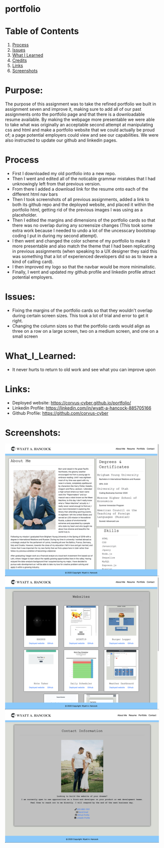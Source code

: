 # portfolio

# Table of Contents 
1. [Process](#Process)
2. [Issues](#Issues)
3. [What I Learned](#What_I_Learned)
4. [Credits](#Credits)
5. [Links](#Links)
6. [Screenshots](#Screenshots)

# Purpose: 
The purpose of this assignment was to take the refined portfolio we built in assignment seven and improve it, making sure to add all of our past assignments onto the portfolio page and that there is a downloadable resume available. By making the webpage more presentable we were able to take what was originally an acceptable second attempt at manipulating css and html and make a portfolio website that we could actually be proud of; a page potential employers could view and see our capabilities. We were also instructed to update our github and linkedin pages. 

# Process 
* First I downloaded my old portfolio into a new repo.
* Then I went and edited all of the noticable grammar mistakes that I had unknowingly left from that previous version. 
* From there I added a download link for the resume onto each of the different html nav bars
* Then I took screenshots of all previous assignments, added a link to both its github repo and the deployed website, and placed it within the portfolio html, getting rid of the previous images I was using as a placeholder. 
* Then I edited the margins and dimensions of the portfolio cards so that there was no overlap during any screensize changes (This took some extra work because I needed to undo a lot of the uncesscary bootstrap coding I put in during my second attempt). 
* I then went and changed the color scheme of my portfolio to make it more presentable and also match the theme that I had been replicating in previous assignments (when speaking to a UX designer they said this was something that a lot of experienced developers did so as to leave a kind of calling card).
* I then improved my logo so that the navbar would be more minimalistic.  
* Finally, I went and updated my github profile and linkedin profile attract potential employers. 

# Issues:
* Fixing the margins of the portfolio cards so that they wouldn't overlap during certain screen sizes. This took a lot of trial and error to get it right.
* Changing the column sizes so that the portfolio cards would align as three on a row on a large screen, two on a medium screen, and one on a small screen


# What_I_Learned:
* It never hurts to return to old work and see what you can improve upon

# Links:
* Deployed website: 
 https://corvus-cyber.github.io/portfolio/
* Linkedin Profile:
 https://linkedin.com/in/wyatt-a-hancock-885705166
* Github Profile:
 https://github.com/corvus-cyber

# Screenshots: 
![Pic of the Main Page](assets/screenshots/main-page.png)
![Pic of the Portfolio Page](assets/screenshots/portfolio-img.png)
![Pic of the Contact Page](assets/screenshots/contact.png)
